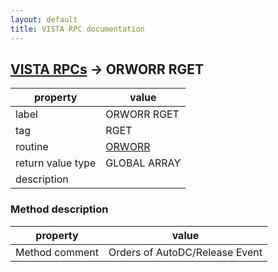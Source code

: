 ```yaml
---
layout: default
title: VISTA RPC documentation
---
```




## [VISTA RPCs](TableOfContent.md) &#8594; ORWORR RGET 

 property | value 
--- | --- 
 label | ORWORR RGET
 tag | RGET
 routine | [ORWORR](http://code.osehra.org/dox/Routine_ORWORR_source.html)
 return value type | GLOBAL ARRAY
 description | 


### Method description

 property | value 
--- | --- 
 Method comment | Orders of AutoDC/Release Event